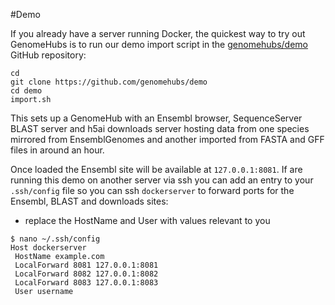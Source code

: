 #Demo

If you already have a server running Docker, the quickest way to try out GenomeHubs is to run our demo import script in the [genomehubs/demo](https://github.com/genomehubs/demo) GitHub repository:

```
cd
git clone https://github.com/genomehubs/demo
cd demo
import.sh
```

This sets up a GenomeHub with an Ensembl browser, SequenceServer BLAST server and h5ai downloads server hosting data from one species mirrored from EnsemblGenomes and another imported from FASTA and GFF files in around an hour.

Once loaded the Ensembl site will be available at `127.0.0.1:8081`. If are running this demo on another server via ssh you can add an entry to your `.ssh/config` file so you can ssh `dockerserver` to forward ports for the Ensembl, BLAST and downloads sites:
- replace the HostName and User with values relevant to you

```
$ nano ~/.ssh/config
Host dockerserver
 HostName example.com
 LocalForward 8081 127.0.0.1:8081
 LocalForward 8082 127.0.0.1:8082
 LocalForward 8083 127.0.0.1:8083
 User username
```